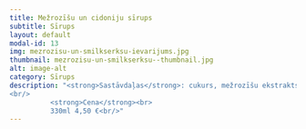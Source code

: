 ```yaml
---
title: Mežrozīšu un cidoniju sīrups
subtitle: Sīrups
layout: default
modal-id: 13
img: mezrozisu-un-smilkserksu-ievarijums.jpg
thumbnail: mezrozisu-un-smilkserksu--thumbnail.jpg
alt: image-alt
category: Sīrups
description: "<strong>Sastāvdaļas</strong>: cukurs, mežrozīšu ekstrakts.<br/>
<br/>
          <strong>Cena</strong><br>
          330ml 4,50 €<br/>"
---
```

